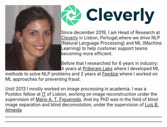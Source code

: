 <!---  
# Mariana S. C. Almeida 
<table><tr><td>
</td></tr></table>
-->

<kbd>
 <img align="left" src="images/mla.jpg" width="180" padding="200px" margin="20px"> 
</kbd>
<img align="center" src="images/CleverlyLogo.png" width="300"> 


<!---  
padding="5px"
0 10px
margin:20px 30px
padding-left
padding-right
 box-sizing="border-box"
![alt text]("images/mla.jpg")
![alt text]("https://github.com/MarianaAlmeida/marianaalmeida.github.io/blob/master/images/mla.jpg")
https://github.com/MarianaAlmeida/marianaalmeida.github.io/blob/master/
&nbsp;
-->

<br>

Since december 2019, I am Head of Research at [Cleverly](https://cleverly.ai/) in Lisbon, Portugal,where we drive NLP (Natural Language Processing) and ML (Machine Learning) to help customer support teams becoming more efficient.

Before that I researched for 6 years in industry: 4 years at [Priberam Labs](http://labs.priberam.com/) where I developed ML methods to solve NLP problems and 2 years at [Feedzai](https://feedzai.com/) where I worked on ML approaches for preventing fraud.

Until 2013 I mostly worked on image processing in academia. I was a Postdoc fellow at [IT](https://www.it.pt/) of Lisbon, working on image reconstruction under the supervision of [Mário A. T. Figueiredo](http://www.lx.it.pt/~mtf/). And my PhD was in the field of blind image separation and blind deconvolution, under the supervision of [Luís B. Almeida](http://www.lx.it.pt/~lbalmeida/)

<!--- , at [IT](https://www.it.pt/) of Lisbon, Portugal.-->



 ___
 
 ___
 
